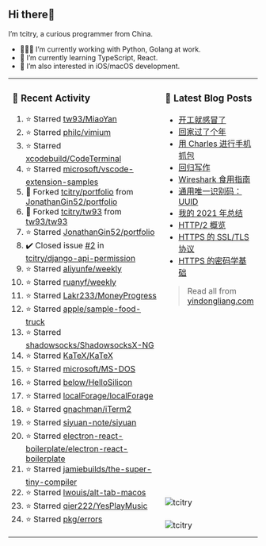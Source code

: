 ## Hi there👋

I’m tcitry, a curious programmer from China.

- 👨🏻‍💻 I’m currently working with Python, Golang at work.
- 🌱 I’m currently learning TypeScript, React.
- 🔭 I’m also interested in iOS/macOS development.

<table width="960px">
<tr>
<td valign="top" rowspan="3" width="450px">

### 🚀 Recent Activity

<!--RECENT_ACTIVITY:start-->
1. ⭐ Starred [tw93/MiaoYan](https://github.com/tw93/MiaoYan)
2. ⭐ Starred [philc/vimium](https://github.com/philc/vimium)
3. ⭐ Starred [xcodebuild/CodeTerminal](https://github.com/xcodebuild/CodeTerminal)
4. ⭐ Starred [microsoft/vscode-extension-samples](https://github.com/microsoft/vscode-extension-samples)
5. 🔱 Forked [tcitry/portfolio](https://github.com/tcitry/portfolio) from [JonathanGin52/portfolio](https://github.com/JonathanGin52/portfolio)
6. 🔱 Forked [tcitry/tw93](https://github.com/tcitry/tw93) from [tw93/tw93](https://github.com/tw93/tw93)
7. ⭐ Starred [JonathanGin52/portfolio](https://github.com/JonathanGin52/portfolio)
8. ✔️ Closed issue [#2](https://github.com/tcitry/django-api-permission/issues/2) in [tcitry/django-api-permission](https://github.com/tcitry/django-api-permission)
9. ⭐ Starred [aliyunfe/weekly](https://github.com/aliyunfe/weekly)
10. ⭐ Starred [ruanyf/weekly](https://github.com/ruanyf/weekly)
11. ⭐ Starred [Lakr233/MoneyProgress](https://github.com/Lakr233/MoneyProgress)
12. ⭐ Starred [apple/sample-food-truck](https://github.com/apple/sample-food-truck)
13. ⭐ Starred [shadowsocks/ShadowsocksX-NG](https://github.com/shadowsocks/ShadowsocksX-NG)
14. ⭐ Starred [KaTeX/KaTeX](https://github.com/KaTeX/KaTeX)
15. ⭐ Starred [microsoft/MS-DOS](https://github.com/microsoft/MS-DOS)
16. ⭐ Starred [below/HelloSilicon](https://github.com/below/HelloSilicon)
17. ⭐ Starred [localForage/localForage](https://github.com/localForage/localForage)
18. ⭐ Starred [gnachman/iTerm2](https://github.com/gnachman/iTerm2)
19. ⭐ Starred [siyuan-note/siyuan](https://github.com/siyuan-note/siyuan)
20. ⭐ Starred [electron-react-boilerplate/electron-react-boilerplate](https://github.com/electron-react-boilerplate/electron-react-boilerplate)
21. ⭐ Starred [jamiebuilds/the-super-tiny-compiler](https://github.com/jamiebuilds/the-super-tiny-compiler)
22. ⭐ Starred [lwouis/alt-tab-macos](https://github.com/lwouis/alt-tab-macos)
23. ⭐ Starred [qier222/YesPlayMusic](https://github.com/qier222/YesPlayMusic)
24. ⭐ Starred [pkg/errors](https://github.com/pkg/errors)
<!--RECENT_ACTIVITY:end-->

</td>
<td valign="top">

### 📝 Latest Blog Posts

<!-- BLOG-POST-LIST:START -->
- [开工就感冒了](https://yindongliang.com/posts/catch-a-cold-when-start-work/)
- [回家过了个年](https://yindongliang.com/posts/this-year-go-home/)
- [用 Charles 进行手机抓包](https://yindongliang.com/posts/use-charles-capture-package-on-mobile/)
- [回归写作](https://yindongliang.com/posts/back-to-writing/)
- [Wireshark 食用指南](https://yindongliang.com/posts/wireshark-usage/)
- [通用唯一识别码：UUID](https://yindongliang.com/posts/intro-uuid/)
- [我的 2021 年总结](https://yindongliang.com/posts/review-2021/)
- [HTTP/2 概览](https://yindongliang.com/posts/http2-101/)
- [HTTPS 的 SSL/TLS 协议](https://yindongliang.com/posts/https-ssl-tls-protocol/)
- [HTTPS 的密码学基础](https://yindongliang.com/posts/https-algorithems/)
<!-- BLOG-POST-LIST:END -->

> Read all from [yindongliang.com](https://yindongliang.com)

</td>
</tr>
<tr><td><img align="center" src="https://github-readme-stats.vercel.app/api?username=tcitry&show_icons=true&locale=en" alt="tcitry" /></td></tr>
<tr><td><img align="center" src="https://github-readme-streak-stats.herokuapp.com/?user=tcitry&" alt="tcitry" /></td></tr>

</table>
